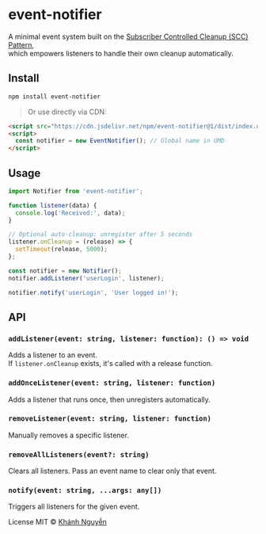 # event-notifier

A minimal event system built on the [Subscriber Controlled Cleanup (SCC) Pattern](https://github.com/huukhanhnguyen/scc-pattern),  
which empowers listeners to handle their own cleanup automatically.

## Install

```bash
npm install event-notifier
```

> Or use directly via CDN:
> 
```html
<script src="https://cdn.jsdelivr.net/npm/event-notifier@1/dist/index.umd.js"></script>
<script>
  const notifier = new EventNotifier(); // Global name in UMD
</script>
```

## Usage

```js
import Notifier from 'event-notifier';

function listener(data) {
  console.log('Received:', data);
}

// Optional auto-cleanup: unregister after 5 seconds
listener.onCleanup = (release) => {
  setTimeout(release, 5000);
};

const notifier = new Notifier();
notifier.addListener('userLogin', listener);

notifier.notify('userLogin', 'User logged in!');
```

## API

### `addListener(event: string, listener: function): () => void`

Adds a listener to an event.  
If `listener.onCleanup` exists, it's called with a release function.

### `addOnceListener(event: string, listener: function)`

Adds a listener that runs once, then unregisters automatically.

### `removeListener(event: string, listener: function)`

Manually removes a specific listener.

### `removeAllListeners(event?: string)`

Clears all listeners. Pass an event name to clear only that event.

### `notify(event: string, ...args: any[])`

Triggers all listeners for the given event.  

License MIT © [Khánh Nguyễn](https://github.com/huukhanhnguyen)
